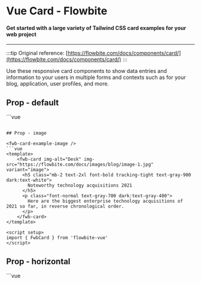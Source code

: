 <script setup>
import FwbCardExample from './card/examples/FwbCardExample.vue'
import FwbCardExampleImage from './card/examples/FwbCardExampleImage.vue'
import FwbCardExampleHorizontal from './card/examples/FwbCardExampleHorizontal.vue'
</script>
# Vue Card - Flowbite

#### Get started with a large variety of Tailwind CSS card examples for your web project

---

:::tip
Original reference: [https://flowbite.com/docs/components/card/](https://flowbite.com/docs/components/card/)
:::

Use these responsive card components to show data entries and information to your users in multiple forms and contexts such as for your blog, application, user profiles, and more.

## Prop - default

<fwb-card-example />
```vue
<template>
  <fwb-card href="#">
    <h5 class="mb-2 text-2xl font-bold tracking-tight text-gray-900 dark:text-white">
      Noteworthy technology acquisitions 2021
    </h5>
    <p class="font-normal text-gray-700 dark:text-gray-400">
      Here are the biggest enterprise technology acquisitions of 2021 so far, in reverse chronological order.
    </p>
  </fwb-card>
</template>

<script setup>
import { FwbCard } from 'flowbite-vue'
</script>
```

## Prop - image

<fwb-card-example-image />
```vue
<template>
    <fwb-card img-alt="Desk" img-src="https://flowbite.com/docs/images/blog/image-1.jpg" variant="image">
      <h5 class="mb-2 text-2xl font-bold tracking-tight text-gray-900 dark:text-white">
        Noteworthy technology acquisitions 2021
      </h5>
      <p class="font-normal text-gray-700 dark:text-gray-400">
        Here are the biggest enterprise technology acquisitions of 2021 so far, in reverse chronological order.
      </p>
    </fwb-card>
</template>

<script setup>
import { FwbCard } from 'flowbite-vue'
</script>
```

## Prop - horizontal

<fwb-card-example-horizontal />
```vue
<template>
    <fwb-card variant="horizontal" img-alt="Desk" img-src="https://flowbite.com/docs/images/blog/image-4.jpg">
      <h5 class="mb-2 text-2xl font-bold tracking-tight text-gray-900 dark:text-white">
        Noteworthy technology acquisitions 2021
      </h5>
      <p class="font-normal text-gray-700 dark:text-gray-400">
        Here are the biggest enterprise technology acquisitions of 2021 so far, in reverse chronological order.
      </p>
    </fwb-card>
</template>

<script setup>
import { FwbCard } from 'flowbite-vue'
</script>
```
